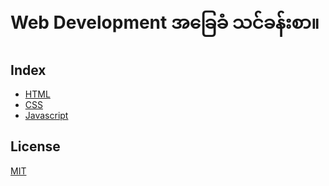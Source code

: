 # Web Development အခြေခံ သင်ခန်းစာ။

## Index

 - [HTML](html/README.md)
 - [CSS](css/README.md)
 - [Javascript](javascript/README.md)

## License
[MIT](LICENSE)